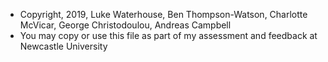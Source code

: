 - Copyright, 2019, Luke Waterhouse, Ben Thompson-Watson, Charlotte McVicar, George Christodoulou, Andreas Campbell<br/>
- You may copy or use this file as part of my assessment and feedback at Newcastle University